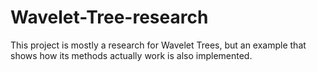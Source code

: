 # Wavelet-Tree-research
This project is mostly a research for Wavelet Trees, but an example that shows how its methods actually work is also implemented.
